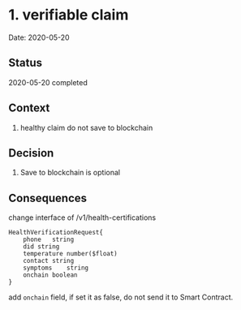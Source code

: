 # 1. verifiable claim

Date: 2020-05-20

## Status

2020-05-20 completed

## Context

1. healthy claim do not save to blockchain

## Decision

1. Save to blockchain is optional

## Consequences

change interface of /v1/health-certifications

```$xslt
HealthVerificationRequest{
    phone	string
    did	string
    temperature	number($float)
    contact	string
    symptoms	string
    onchain	boolean
}
```
add `onchain` field, if set it as false, do not send it to Smart Contract.